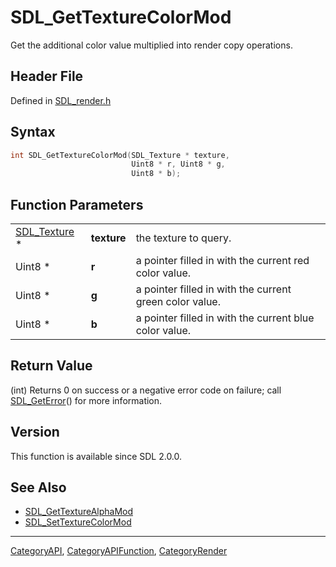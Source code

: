 # SDL_GetTextureColorMod

Get the additional color value multiplied into render copy operations.

## Header File

Defined in [SDL_render.h](https://github.com/libsdl-org/SDL/blob/SDL2/include/SDL_render.h)

## Syntax

```c
int SDL_GetTextureColorMod(SDL_Texture * texture,
                           Uint8 * r, Uint8 * g,
                           Uint8 * b);
```

## Function Parameters

|                              |             |                                                         |
| ---------------------------- | ----------- | ------------------------------------------------------- |
| [SDL_Texture](SDL_Texture) * | **texture** | the texture to query.                                   |
| Uint8 *                      | **r**       | a pointer filled in with the current red color value.   |
| Uint8 *                      | **g**       | a pointer filled in with the current green color value. |
| Uint8 *                      | **b**       | a pointer filled in with the current blue color value.  |

## Return Value

(int) Returns 0 on success or a negative error code on failure; call
[SDL_GetError](SDL_GetError)() for more information.

## Version

This function is available since SDL 2.0.0.

## See Also

- [SDL_GetTextureAlphaMod](SDL_GetTextureAlphaMod)
- [SDL_SetTextureColorMod](SDL_SetTextureColorMod)

----
[CategoryAPI](CategoryAPI), [CategoryAPIFunction](CategoryAPIFunction), [CategoryRender](CategoryRender)

